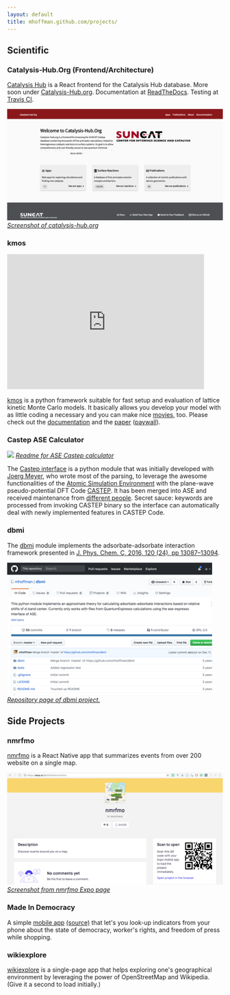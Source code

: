 ```yaml
---
layout: default
title: mhoffman.github.com/projects/
---
```


## Scientific

<div class="card-1 padded" markdown="1">

### Catalysis-Hub.Org (Frontend/Architecture)

[Catalysis Hub](http://www.catalysis-hub.org/) is a React frontend for the Catalysis Hub database. More soon under [Catalysis-Hub.org](http://catalysis-hub.org/). Documentation at [ReadTheDocs](http://docs.catalysis-hub.org). Testing at [Travis CI](https://travis-ci.org/).


![](../images/catalysis-hub-org.png)
*[Screenshot of catalysis-hub.org](Catalysis-Hub.Org)*

</div>
<div class="card-1 padded" markdown="1">

### kmos

<iframe width="460" height="315" src="https://www.youtube.com/embed/J8-Ion2I3eA" frameborder="0" allowfullscreen></iframe>

[kmos](https://github.com/mhoffman/kmos) is a python framework suitable for fast setup and evaluation of lattice kinetic Monte  Carlo models. It basically allows you develop your model with as little coding a necessary and you can make nice [movies](https://www.youtube.com/watch?v=J8-Ion2I3eA), too. Please check out the [documentation](http://kmos.readthedocs.org/en/latest/) and the [paper](http://arxiv.org/pdf/1401.5278.pdf) ([paywall](http://www.sciencedirect.com/science/article/pii/S001046551400126X)).

</div>
<div class="card-1 padded" markdown="1">

### Castep ASE Calculator

![](../images/ase-castep-calculator.png)
*[Readme for ASE Castep calculator](https://wiki.fysik.dtu.dk/ase/ase/calculators/castep.html)*

The [Castep interface](https://gitlab.com/ase/ase/blame/master/ase/calculators/castep.py) is a python module that was initially developed with [Joerg Meyer](https://scholar.google.com/citations?user=zvVgmmEAAAAJ&hl=en),
who wrote most of the parsing, to leverage the awesome
functionalities of the [Atomic Simulation Environment](https://wiki.fysik.dtu.dk/ase/) with the plane-wave pseudo-potential DFT Code [CASTEP](http://castep.org/).
It has been merged into ASE and received maintenance from [different people](https://gitlab.com/ase/ase/blame/master/ase/calculators/castep.py).
Secret sauce: keywords are processed from invoking CASTEP binary so the interface can automatically deal with newly implemented features in CASTEP Code.

</div>
<div class="card-1 padded" markdown="1">

### dbmi

The [dbmi](https://github.com/mhoffman/dbmi) module implements the adsorbate-adsorbate interaction framework presented in [J. Phys. Chem. C, 2016, 120 (24), pp 13087–13094](https://dx.doi.org/10.1021/acs.jpcc.6b03375).


![](../images/dbmi-repository.png)
*[Repository page of dbmi project.](https://wiki.fysik.dtu.dk/ase/ase/calculators/castep.html)*

</div>


## Side Projects

<div class="card-1 padded" markdown="1">

### nmrfmo

[nmrfmo](https://expo.io/@mhoffman/nmrfmo) is a React Native app that summarizes events from over 200 website on a single map.

![](../images/nmrfmo-app-screenshot.png)
*[Screenshot from nmrfmo Expo page](https://expo.io/@mhoffman/nmrfmo)*

</div>

<div class="card-1 padded" markdown="1">

### Made In Democracy

A simple [mobile app](https://expo.io/@mjhoffmann/MadeInDemocracy) [(source)](https://github.com/mhoffman/MadeInDemocracy) that let's you look-up indicators from your phone about the state of democracy, worker's rights, and freedom of press while shopping.

</div>

<div class="card-1 padded" markdown="1">

### wikiexplore

[wikiexplore](http://wikiexplore.herokuapp.com/) is a single-page app that helps exploring one's geographical environment by leveraging the power of OpenStreetMap and Wikipedia. (Give it a second to load initially.)

</div>


